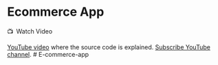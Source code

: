 # Ecommerce App

📺 Watch Video

[YouTube video](https://youtu.be/OTdRkmmE_Vw) where the source code is explained. [Subscribe YouTube channel](https://www.youtube.com/channel/UCkSbTj3XSWdaGfHiITheBqg).
#   E - c o m m e r c e - a p p  
 